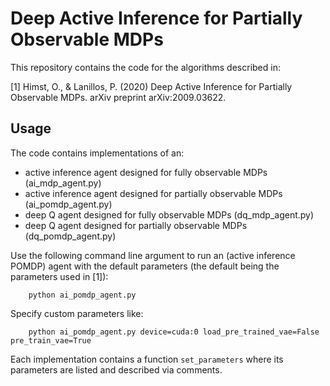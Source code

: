 # Deep Active Inference for Partially Observable MDPs

This repository contains the code for the algorithms described in:

[1] Himst, O., & Lanillos, P. (2020) Deep Active Inference for Partially Observable MDPs. arXiv preprint arXiv:2009.03622.

## Usage
The code contains implementations of an:
- active inference agent designed for fully observable MDPs (ai_mdp_agent.py)
- active inference agent designed for partially observable MDPs (ai_pomdp_agent.py)
- deep Q agent designed for fully observable MDPs (dq_mdp_agent.py)
- deep Q agent designed for partially observable MDPs (dq_pomdp_agent.py)

Use the following command line argument to run an (active inference POMDP) agent with the default parameters (the default being the parameters used in [1]):

```
	python ai_pomdp_agent.py
```

Specify custom parameters like:

```
	python ai_pomdp_agent.py device=cuda:0 load_pre_trained_vae=False pre_train_vae=True
```

Each implementation contains a function ```set_parameters``` where its parameters are listed and described via comments.

